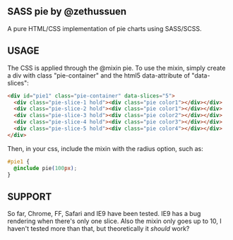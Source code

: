 **SASS pie** by @zethussuen
---------------------------------------
A pure HTML/CSS implementation of pie charts using SASS/SCSS.

**USAGE**
---------------------------------------
The CSS is applied through the @mixin pie. To use the mixin, simply create a div with class "pie-container" and the html5 data-attribute of "data-slices":
 
```html
<div id="pie1" class="pie-container" data-slices="5">
  <div class="pie-slice-1 hold"><div class="pie color1"></div></div>
  <div class="pie-slice-2 hold"><div class="pie color1"></div></div>
  <div class="pie-slice-3 hold"><div class="pie color2"></div></div>
  <div class="pie-slice-4 hold"><div class="pie color3"></div></div>
  <div class="pie-slice-5 hold"><div class="pie color4"></div></div>  
</div>
```
 
Then, in your css, include the mixin with the radius option, such as: 
```css
#pie1 {
  @include pie(100px);
}
```

**SUPPORT**
---------------------------------------
So far, Chrome, FF, Safari and IE9 have been tested. IE9 has a bug rendering when there's only one slice. 
Also the mixin only goes up to 10, I haven't tested more than that, but theoretically it *should* work?